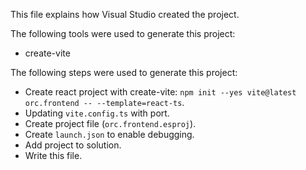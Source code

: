 This file explains how Visual Studio created the project.

The following tools were used to generate this project:
- create-vite

The following steps were used to generate this project:
- Create react project with create-vite: `npm init --yes vite@latest orc.frontend -- --template=react-ts`.
- Updating `vite.config.ts` with port.
- Create project file (`orc.frontend.esproj`).
- Create `launch.json` to enable debugging.
- Add project to solution.
- Write this file.
